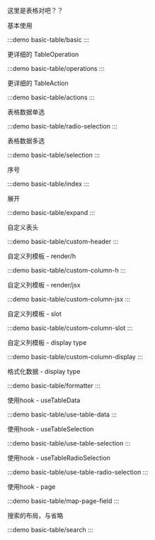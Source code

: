 这里是表格对吧？？

基本使用

:::demo
basic-table/basic
:::

更详细的 TableOperation

:::demo
basic-table/operations
:::

更详细的 TableAction

:::demo
basic-table/actions
:::

表格数据单选

:::demo
basic-table/radio-selection
:::

表格数据多选

:::demo
basic-table/selection
:::

序号

:::demo
basic-table/index
:::

展开

:::demo
basic-table/expand
:::

自定义表头

:::demo
basic-table/custom-header
:::

自定义列模板 - render/h

:::demo
basic-table/custom-column-h
:::

自定义列模板 - render/jsx

:::demo
basic-table/custom-column-jsx
:::

自定义列模板 - slot

:::demo
basic-table/custom-column-slot
:::

自定义列模板 - display type

:::demo
basic-table/custom-column-display
:::

格式化数据 - display type

:::demo
basic-table/formatter
:::

使用hook - useTableData

:::demo
basic-table/use-table-data
:::

使用hook - useTableSelection

:::demo
basic-table/use-table-selection
:::

使用hook - useTableRadioSelection

:::demo
basic-table/use-table-radio-selection
:::

使用hook - page

:::demo
basic-table/map-page-field
:::

搜索的布局，与省略

:::demo
basic-table/search
:::
